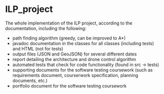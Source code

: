 # ILP_project

The whole implementation of the ILP project, according to the documentation, including the following:

- path finding algorithm (greedy, can be improved to A*)
- javadoc documentation in the classes for all classes (including tests) and HTML (not for tests)
- output files (JSON and GeoJSON) for several different dates
- report detailing the architecture and drone control algorithm
- automated tests that check for code functionality (found in src -> tests)
- supporting documents for the software testing coursework (such as requirements document, courserwork specification, planning documents, etc.)
- portfolio document for the software testing coursework
